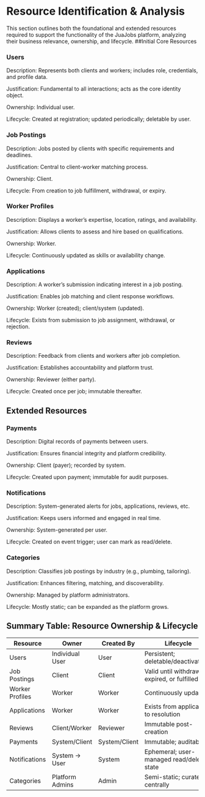 # Resource Identification & Analysis
This section outlines both the foundational and extended resources required to support the functionality of the JuaJobs platform, analyzing their business relevance, ownership, and lifecycle.
##Initial Core Resources

### Users

Description: Represents both clients and workers; includes role, credentials, and profile data.


Justification: Fundamental to all interactions; acts as the core identity object.


Ownership: Individual user.


Lifecycle: Created at registration; updated periodically; deletable by user.


### Job Postings


Description: Jobs posted by clients with specific requirements and deadlines.


Justification: Central to client-worker matching process.


Ownership: Client.


Lifecycle: From creation to job fulfillment, withdrawal, or expiry.


### Worker Profiles


Description: Displays a worker’s expertise, location, ratings, and availability.


Justification: Allows clients to assess and hire based on qualifications.


Ownership: Worker.


Lifecycle: Continuously updated as skills or availability change.


### Applications


Description: A worker’s submission indicating interest in a job posting.


Justification: Enables job matching and client response workflows.


Ownership: Worker (created); client/system (updated).


Lifecycle: Exists from submission to job assignment, withdrawal, or rejection.


### Reviews


Description: Feedback from clients and workers after job completion.


Justification: Establishes accountability and platform trust.


Ownership: Reviewer (either party).


Lifecycle: Created once per job; immutable thereafter.


## Extended Resources

### Payments


Description: Digital records of payments between users.


Justification: Ensures financial integrity and platform credibility.


Ownership: Client (payer); recorded by system.


Lifecycle: Created upon payment; immutable for audit purposes.


### Notifications


Description: System-generated alerts for jobs, applications, reviews, etc.


Justification: Keeps users informed and engaged in real time.


Ownership: System-generated per user.


Lifecycle: Created on event trigger; user can mark as read/delete.


### Categories


Description: Classifies job postings by industry (e.g., plumbing, tailoring).


Justification: Enhances filtering, matching, and discoverability.


Ownership: Managed by platform administrators.


Lifecycle: Mostly static; can be expanded as the platform grows.



## Summary Table: Resource Ownership & Lifecycle
| Resource	| Owner |	Created By | Lifecycle
|----------|----------|----------|----------|
| Users |	Individual User |	User |	Persistent; deletable/deactivatable |
| Job Postings |	Client |	Client |	Valid until withdrawn, expired, or fulfilled |
| Worker Profiles | 	Worker |	Worker |	Continuously updated |
| Applications |	Worker |	Worker |	Exists from application to resolution |
| Reviews	 | Client/Worker |	Reviewer |	Immutable post-creation
| Payments |	System/Client |	System/Client |	Immutable; auditable |
| Notifications | System → User	| System	| Ephemeral; user-managed read/delete state |
| Categories |	Platform Admins	| Admin	| Semi-static; curated centrally |

